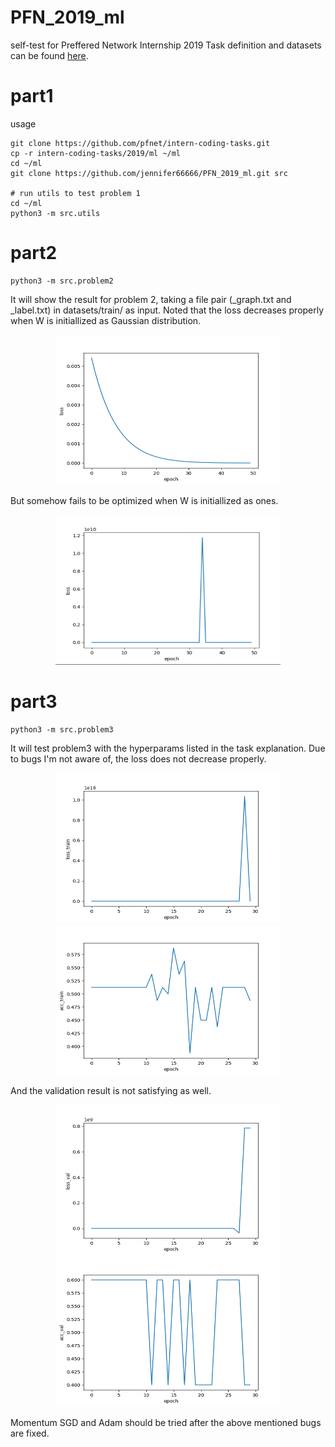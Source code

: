 # PFN_2019_ml
self-test for Preffered Network Internship 2019
Task definition and datasets can be found [here](https://github.com/pfnet/intern-coding-tasks/tree/master/2019/machine_learning).
# part1
usage
```
git clone https://github.com/pfnet/intern-coding-tasks.git
cp -r intern-coding-tasks/2019/ml ~/ml
cd ~/ml
git clone https://github.com/jennifer66666/PFN_2019_ml.git src

# run utils to test problem 1
cd ~/ml
python3 -m src.utils
```
# part2
```
python3 -m src.problem2
```
It will show the result for problem 2, taking a file pair (_graph.txt and _label.txt) in datasets/train/ as input. Noted that the loss decreases properly when W is initiallized as Gaussian distribution. 
<p align="center">
  <img src="https://github.com/jennifer66666/PFN_2019_ml/blob/master/loss_p2_decrease_under0001.png" width="360" height="240" title="Gaussian"/>
</p>
But somehow fails to be optimized when W is initiallized as ones.
<p align="center">
<img src="https://github.com/jennifer66666/PFN_2019_ml/blob/master/loss_nodcrease_ones.png" width="360" height="240" title="Ones"/>
</p>

# part3

```
python3 -m src.problem3
```
It will test problem3 with the hyperparams listed in the task explanation. Due to bugs I'm not aware of, the loss does not decrease properly. 
<p align="center">
<img src="https://github.com/jennifer66666/PFN_2019_ml/blob/master/loss_train.png" width="360" height="240" title="loss_train"/><img src="https://github.com/jennifer66666/PFN_2019_ml/blob/master/acc_train.png" width="360" height="240" title="acc_train"/>
</p>

And the validation result is not satisfying as well.

<p align="center">
<img src="https://github.com/jennifer66666/PFN_2019_ml/blob/master/loss_val.png" width="360" height="240" title="loss_val"/><img src="https://github.com/jennifer66666/PFN_2019_ml/blob/master/acc_val.png" width="360" height="240" title="acc_val"/>
</p>

Momentum SGD and Adam should be tried after the above mentioned bugs are fixed.

